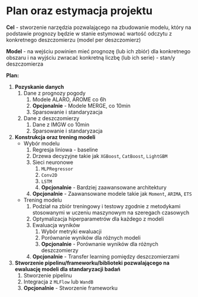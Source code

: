 # Plan oraz estymacja projektu

**Cel** - stworzenie narzędzia pozwalającego na zbudowanie modelu, który na podstawie prognozy będzie w stanie estymować wartość odczytu z konkretnego deszczomierzu (model per deszczomierz)

**Model** - na wejściu powinien mieć prognozę (lub ich zbiór) dla konkretnego obszaru i na wyjściu zwracać konkretną liczbę (lub ich serie) - stan/y deszczomierza

**Plan:**
1. **Pozyskanie danych**
   1. Dane z prognozy pogody
      1. Modele ALARO, AROME co 6h  
      2. **Opcjonalnie** - Modele MERGE, co 10min
      3. Sparsowanie i standaryzacja 
   2. Dane z deszczomierzy
      1. Dane z IMGW co 10min
      2. Sparsowanie i standaryzacja
2. **Konstrukcja oraz trening modeli**
   - Wybór modelu
      1. Regresja liniowa - baseline
      2. Drzewa decyzyjne takie jak `XGBoost`, `CatBoost`, `LightGBM`
      3. Sieci neuronowe
         1. `MLPRegressor`
         2. `Conv2D`
         3. `LSTM`
         4. **Opcjonalnie** - Bardziej zaawansowane architektury
      4. **Opcjonalnie** - Zaawansowane modele takie jak `Moment`, `ARIMA`, `ETS`
   - Trening modelu
      1. Podział na zbiór treningowy i testowy zgodnie z metodykami stosowanymi w uczeniu maszynowym na szeregach czasowych
      2. Optymalizacja hiperparametrów dla każdego z modeli
      3. Ewaluacja wyników
         1. Wybór metryki ewaluacji
         2. Porównanie wyników dla różnych modeli
         3. **Opcjonalnie** - Porównanie wyników dla różnych deszczomierzy
      4. **Opcjonalnie** - Transfer learning pomiędzy deszczomierzami
3. **Stworzenie pipelinu/frameworku/biblioteki pozwalającego na ewaluację modeli dla standaryzacji badań**
   1. Stworzenie pipelinu
   2. Integracja z `MLFlow` lub `WandB`
   3. **Opcjonalnie** - Stworzenie frameworku